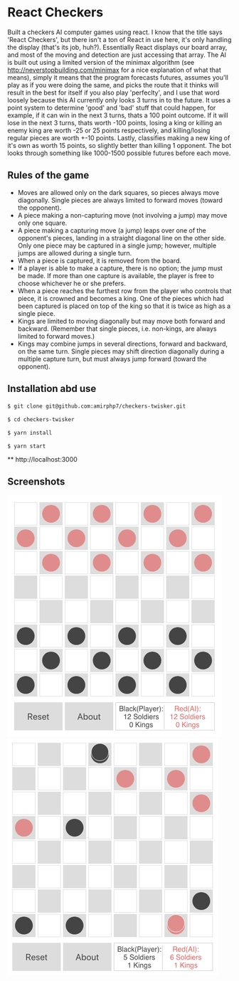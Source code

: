# React Checkers
Built a checkers AI computer games using react. I know that the title says 'React Checkers', but there isn't a ton of React in use here, it's only handling the display (that's its job, huh?). Essentially React displays our board array, and most of the moving and detection are just accessing that array. The AI is built out using a limited version of the minimax algorithm (see http://neverstopbuilding.com/minimax for a nice explanation of what that means), simply it means that the program forecasts futures, assumes you'll play as if you were doing the same, and picks the route that it thinks will result in the best for itself if you also play 'perfeclty', and I use that word loosely because this AI currently only looks 3 turns in to the future. It uses a point system to determine 'good' and 'bad' stuff that could happen, for example, if it can win in the next 3 turns, thats a 100 point outcome. If it will lose in the next 3 turns, thats worth -100 points, losing a king or killing an enemy king are worth -25 or 25 points respectively, and killing/losing regular pieces are worth +-10 points. Lastly, classifies making a new king of it's own as worth 15 points, so slightly better than killing 1 opponent. The bot looks through something like 1000-1500 possible futures before each move.

## Rules of the game
<ul>
  <li>Moves are allowed only on the dark squares, so pieces always move diagonally. Single pieces are always limited to forward moves (toward the opponent).</li>
  <li>A piece making a non-capturing move (not involving a jump) may move only one square.</li>
  <li>A piece making a capturing move (a jump) leaps over one of the opponent's pieces, landing in a straight diagonal line on the other side. Only one piece may be captured in a single jump; however, multiple jumps are allowed during a single turn.</li>
  <li>When a piece is captured, it is removed from the board.</li>
  <li>If a player is able to make a capture, there is no option; the jump must be made. If more than one capture is available, the player is free to choose whichever he or she prefers.</li>
  <li>When a piece reaches the furthest row from the player who controls that piece, it is crowned and becomes a king. One of the pieces which had been captured is placed on top of the king so that it is twice as high as a single piece.</li>
  <li>Kings are limited to moving diagonally but may move both forward and backward. (Remember that single pieces, i.e. non-kings, are always limited to forward moves.)</li>
  <li>Kings may combine jumps in several directions, forward and backward, on the same turn. Single pieces may shift direction diagonally during a multiple capture turn, but must always jump forward (toward the opponent).</li>
</ul>

## Installation abd use

```
$ git clone git@github.com:amirphp7/checkers-twisker.git
```
```
$ cd checkers-twisker
```
```
$ yarn install
```
```
$ yarn start
```
** http://localhost:3000

## Screenshots
<img src="public/screenshots/checkers-1.png" alt="">
<img src="public/screenshots/checkers-2.png" alt="">
